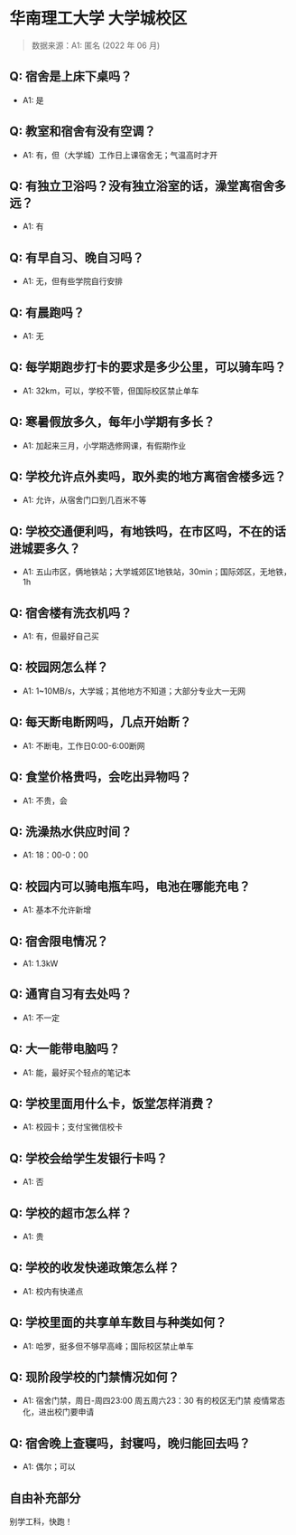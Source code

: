 # 华南理工大学 大学城校区

> 数据来源：A1: 匿名 (2022 年 06 月)

## Q: 宿舍是上床下桌吗？

- A1: 是

## Q: 教室和宿舍有没有空调？

- A1: 有，但（大学城）工作日上课宿舍无；气温高时才开

## Q: 有独立卫浴吗？没有独立浴室的话，澡堂离宿舍多远？

- A1: 有

## Q: 有早自习、晚自习吗？

- A1: 无，但有些学院自行安排

## Q: 有晨跑吗？

- A1: 无

## Q: 每学期跑步打卡的要求是多少公里，可以骑车吗？

- A1: 32km，可以，学校不管，但国际校区禁止单车

## Q: 寒暑假放多久，每年小学期有多长？

- A1: 加起来三月，小学期选修网课，有假期作业

## Q: 学校允许点外卖吗，取外卖的地方离宿舍楼多远？

- A1: 允许，从宿舍门口到几百米不等

## Q: 学校交通便利吗，有地铁吗，在市区吗，不在的话进城要多久？

- A1: 五山市区，俩地铁站；大学城郊区1地铁站，30min；国际郊区，无地铁，1h

## Q: 宿舍楼有洗衣机吗？

- A1: 有，但最好自己买

## Q: 校园网怎么样？

- A1: 1\~10MB/s，大学城；其他地方不知道；大部分专业大一无网

## Q: 每天断电断网吗，几点开始断？

- A1: 不断电，工作日0:00-6:00断网

## Q: 食堂价格贵吗，会吃出异物吗？

- A1: 不贵，会

## Q: 洗澡热水供应时间？

- A1: 18：00-0：00

## Q: 校园内可以骑电瓶车吗，电池在哪能充电？

- A1: 基本不允许新增

## Q: 宿舍限电情况？

- A1: 1.3kW

## Q: 通宵自习有去处吗？

- A1: 不一定

## Q: 大一能带电脑吗？

- A1: 能，最好买个轻点的笔记本

## Q: 学校里面用什么卡，饭堂怎样消费？

- A1: 校园卡；支付宝微信校卡

## Q: 学校会给学生发银行卡吗？

- A1: 否

## Q: 学校的超市怎么样？

- A1: 贵

## Q: 学校的收发快递政策怎么样？

- A1: 校内有快递点

## Q: 学校里面的共享单车数目与种类如何？

- A1: 哈罗，挺多但不够早高峰；国际校区禁止单车

## Q: 现阶段学校的门禁情况如何？

- A1: 宿舍门禁，周日-周四23:00
周五周六23：30
有的校区无门禁
疫情常态化，进出校门要申请

## Q: 宿舍晚上查寝吗，封寝吗，晚归能回去吗？

- A1: 偶尔；可以

## 自由补充部分

别学工科，快跑！